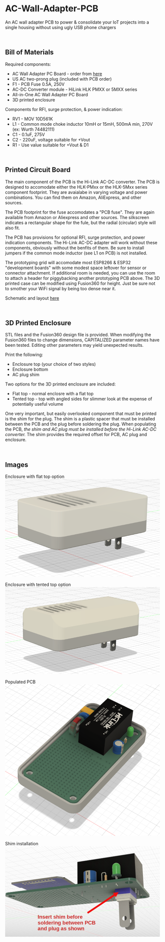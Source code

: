 # AC-Wall-Adapter-PCB
An AC wall adapter PCB to power &amp; consolidate your IoT projects into a single housing without using ugly USB phone chargers

<br>

## Bill of Materials



Required components:
- AC Wall Adapter PC Board - order from [here](https://www.tindie.com/products/shencentral/ac-wall-adapter-pcb-for-iot-projects-us-plug/)
- US AC two-prong plug (included with PCB order)
- F1 - PCB Fuse 0.5A, 250V
- AC-DC Converter module - HiLink HLK PMXX or 5MXX series
- All-in-One AC Wall Adapter PC Board
- 3D printed enclosure

  
Components for RFI, surge protection, & power indication:
- RV1 - MOV 10D561K 
- L1 - Common mode choke inductor 10mH or 15mH, 500mA min, 270V (ex: Wurth 74482111)
- C1 - 0.1uF, 275V
- C2 - 220uF, voltage suitable for +Vout
- R1 - Use value suitable for +Vout & D1


<br>

## Printed Circuit Board

The main component of the PCB is the Hi-Link AC-DC converter.  The PCB is designed to accomodate either the HLK-PMxx or the HLK-5Mxx series component footprint.  They are avaialabe in varying voltage and power combinations.  You can find them on Amazon, AliExpress, and other sources.

The PCB footprint for the fuse accomodates a "PCB fuse".  They are again available from Amazon or Aliexpress and other sources.  The silkscreen indicates a rectangular shape for the fule, but the radial (circular) style will also fit.

The PCB has provisions for optional RFI, surge protection, and power indication components.  The Hi-Link AC-DC adapter will work without these components, obviously without the benfits of them.  Be sure to install jumpers if the common mode inductor (see L1 on PCB) is not installed.

The prototyping grid will accomodate most ESP8266 & ESP32 "development boards" with some modest space leftover for sensor or connector attachment.  If additional room is needed, you can use the room to attach a header for piggybacking another prototyping PCB above.  The 3D printed case can be modified using Fusion360 for height.  Just be sure not to smother your WiFi signal by being too dense near it.

Schematic and layout [here](https://github.com/heyitsyang/AC-Wall-Adapter-PCB/tree/main/Schematic_and_Layout)


<br>

## 3D Printed Enclosure

STL files and the Fusion360 design file is provided.  When modifying the Fusion360 files to change dimensions, CAPITALIZED parameter names have been tested.  Editing other parameters may yield unexpected results.

Print the following:
- Enclosure top (your choice of two styles)
- Enclosure bottom
- AC plug shim

Two options for the 3D printed enclosure are included:
- Flat top - normal enclosre with a flat top
- Tented top - top with angled sides for slimmer look at the expense of potentially useful volume

One very important, but easily overlooked component that must be printed is the shim for the plug.  The shim is a plastic spacer that must be installed between the PCB and the plug before soldering the plug.  When populating the PCB, *the shim and AC plug must be installed before the Hi-Link AC-DC converter.*  The shim provides the required offset for PCB, AC plug and enclosure.

<br>

## Images


Enclosure with flat top option
![Flat top version](3D_Printed_Enclosure/images/Top_Enc_Flat.png)

Enclosure with tented top option
![Tented top version](3D_Printed_Enclosure/images/Top_Enc_Tented.png)

Populated PCB
![Populated PCB](3D_Printed_Enclosure/images/wo_top.png)

Shim installation
![Shim installation](3D_Printed_Enclosure/images/spacer_shim_placement.png)